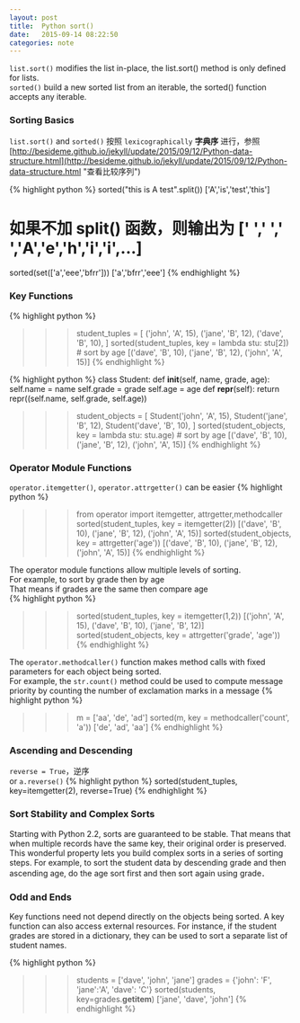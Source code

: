 ```yaml
---
layout: post
title:  Python sort() 
date:   2015-09-14 08:22:50
categories: note
---
```


`list.sort()` modifies the list in-place, the list.sort() method is only defined for lists.   
`sorted()` build a new sorted list from an iterable, the sorted() function accepts any iterable. 

### Sorting Basics

`list.sort()` and `sorted()` 按照 `lexicographically` **字典序** 进行，参照  
[http://besideme.github.io/jekyll/update/2015/09/12/Python-data-structure.html](http://besideme.github.io/jekyll/update/2015/09/12/Python-data-structure.html "查看比较序列")

{% highlight python %}
sorted("this is A test".split())
['A','is','test','this']
# 如果不加 split() 函数，则输出为 [' ',' ',' ','A','e','h','i','i',...]
sorted(set(['a','eee','bfrr']))
['a','bfrr','eee']
{% endhighlight %}

### Key Functions

{% highlight python %}
>>> student_tuples = [
    ('john', 'A', 15),
    ('jane', 'B', 12),
    ('dave', 'B', 10),
]
>>> sorted(student_tuples, key = lambda stu: stu[2])   # sort by age
[('dave', 'B', 10), ('jane', 'B', 12), ('john', 'A', 15)]
{% endhighlight %}

{% highlight python %}
class Student:
        def __init__(self, name, grade, age):
            self.name = name
            self.grade = grade
            self.age = age
        def __repr__(self):
            return repr((self.name, self.grade, self.age))
>>> student_objects = [
    Student('john', 'A', 15),
    Student('jane', 'B', 12),
    Student('dave', 'B', 10),
]
>>> sorted(student_objects, key = lambda stu: stu.age)   # sort by age
[('dave', 'B', 10), ('jane', 'B', 12), ('john', 'A', 15)]
{% endhighlight %}

### Operator Module Functions

`operator.itemgetter()`, `operator.attrgetter()` can be easier
{% highlight python %}
>>>from operator import itemgetter, attrgetter,methodcaller
>>> sorted(student_tuples, key = itemgetter(2))
[('dave', 'B', 10), ('jane', 'B', 12), ('john', 'A', 15)]
>>> sorted(student_objects, key = attrgetter('age'))
[('dave', 'B', 10), ('jane', 'B', 12), ('john', 'A', 15)]
{% endhighlight %}

The operator module functions allow multiple levels of sorting.   
For example, to sort by grade then by age  
That means if grades are the same then compare age  
{% highlight python %}
>>> sorted(student_tuples, key = itemgetter(1,2))
[('john', 'A', 15), ('dave', 'B', 10), ('jane', 'B', 12)]
>>> sorted(student_objects, key = attrgetter('grade', 'age'))
{% endhighlight %}

The `operator.methodcaller()` function makes method calls with fixed parameters for each object being sorted.   
For example, the `str.count()` method could be used to compute message priority by counting the number of exclamation marks in a message
{% highlight python %}
>>> m = ['aa', 'de', 'ad']
>>> sorted(m, key = methodcaller('count', 'a'))
['de', 'ad', 'aa']
{% endhighlight %}

### Ascending and Descending

`reverse = True`，逆序  
 or `a.reverse()`
{% highlight python %}
sorted(student_tuples, key=itemgetter(2), reverse=True)
{% endhighlight %}

### Sort Stability and Complex Sorts

Starting with Python 2.2, sorts are guaranteed to be stable. That means that when multiple records have the same key, their original order is preserved.  
This wonderful property lets you build complex sorts in a series of sorting steps. For example, to sort the student data by descending grade and then ascending age, do the age sort first and then sort again using grade．

### Odd and Ends

Key functions need not depend directly on the objects being sorted. A key function can also access external resources. For instance, if the student grades are stored in a dictionary, they can be used to sort a separate list of student names.

{% highlight python %}
>>> students = ['dave', 'john', 'jane']
>>> grades = {'john': 'F', 'jane':'A', 'dave': 'C'}
>>> sorted(students, key=grades.__getitem__)
['jane', 'dave', 'john']
{% endhighlight %}